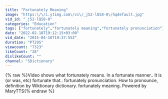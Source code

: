 ```yaml
---
title: "Fortunately Meaning"
image: "https:\/\/i.ytimg.com\/vi\/_j52-lQS8-0\/hqdefault.jpg"
vid_id: "_j52-lQS8-0"
categories: "Education"
tags: ["fortunately","fortunately meaning","fortunately pronunciation"]
date: "2022-02-18T19:12:15+03:00"
vid_date: "2015-04-16T19:37:55Z"
duration: "PT29S"
viewcount: "7323"
likeCount: "28"
dislikeCount: ""
channel: "SDictionary"
---
```

{% raw %}Video shows what fortunately means. In a fortunate manner.. It is (or was, etc) fortunate that..  fortunately pronunciation. How to pronounce, definition by Wiktionary dictionary. fortunately meaning. Powered by MaryTTS{% endraw %}
